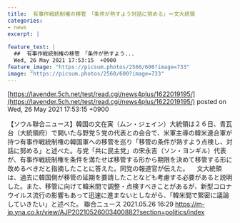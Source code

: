 ```yaml
---
title:  有事作戦統制権の移管　「条件が熟すよう対話に努める」＝文大統領   
categories:
- news
excerpt: |
  
feature_text: |
  ##  有事作戦統制権の移管　「条件が熟すよう...
  Wed, 26 May 2021 17:53:15  +0900
feature_image: "https://picsum.photos/2560/600?image=733"
image: "https://picsum.photos/2560/600?image=733"
---
```


[https://lavender.5ch.net/test/read.cgi/news4plus/1622019195/](https://lavender.5ch.net/test/read.cgi/news4plus/1622019195/)
posted on Wed, 26 May 2021 17:53:15  +0900

<!--more-->

【ソウル聯合ニュース】韓国の文在寅（ムン・ジェイン）大統領は２６日、青瓦台（大統領府）で開いた与野党５党の代表との会合で、米軍主導の韓米連合軍が持つ有事作戦統制権の韓国軍への移管を巡り「移管の条件が熟すよう点検し、対話に努める」と述べた。与党「共に民主党」の宋永吉（ソン・ヨンギル）代表が、有事作戦統制権を条件を満たせば移管する形から期限を決めて移管する形に改めるべきだと指摘したことに答えた。同党の報道官が伝えた。 　文大統領は、過去に韓国側が移管の延期を要請したことなども考慮する必要があると説明した。また、移管に向けて韓米間で調整・点検すべきことがあるが、新型コロナウイルス流行の影響もあって迅速に進まないとしながら、「韓米間で緊密に議論していきたい」と述べた。 聯合ニュース 2021.05.26 16:29 https://m-jp.yna.co.kr/view/AJP20210526003400882?section=politics/index
